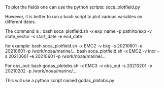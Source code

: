 To plot the fields one can use the python scripts: soca_plotfield.py

However, it is better to run a bash script to plot various variables on different dates.

The command is :
bash soca_plotfield.sh -x exp_name -p path/to/exp -v state_vector -s start_date -e end_date

for example:
bash soca_plotfield.sh -x EMC2 -v bkg -s 20210601 -e 20210601 -p /work/noaa/marine/...
bash soca_plotfield.sh -x EMC2 -v incr -s 20210601 -e 20210601 -p /work/noaa/marine/...

For obs_out:
bash godas_plotobs.sh -x EMC3 -v obs_out -s 20210201 -e 20210202 -p /work/noaa/marine/...

This will use a python script named godas_plotobs.py

